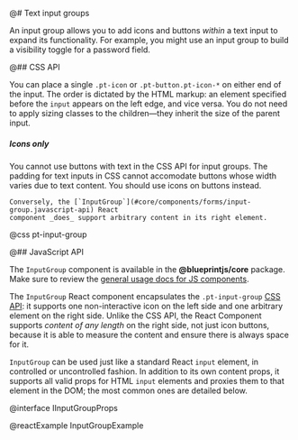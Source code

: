 @# Text input groups

An input group allows you to add icons and buttons _within_ a text input to expand its
functionality. For example, you might use an input group to build a visibility toggle for a password
field.

@## CSS API

You can place a single `.pt-icon` or `.pt-button.pt-icon-*` on either end of the input. The order is
dictated by the HTML markup: an element specified before the `input` appears on the left edge, and
vice versa. You do not need to apply sizing classes to the children&mdash;they inherit the size of
the parent input.

<div class="pt-callout pt-intent-warning pt-icon-warning-sign">
    <h5>Icons only</h5>
    <p>You cannot use buttons with text in the CSS API for input groups. The padding for text inputs
    in CSS cannot accomodate buttons whose width varies due to text content. You should use icons on
    buttons instead.</p>

    Conversely, the [`InputGroup`](#core/components/forms/input-group.javascript-api) React
    component _does_ support arbitrary content in its right element.
</div>

@css pt-input-group

@## JavaScript API

The `InputGroup` component is available in the __@blueprintjs/core__ package. Make sure to review
the [general usage docs for JS components](#blueprint.usage).

The `InputGroup` React component encapsulates the `.pt-input-group`
[CSS API](#core/components/forms/input-group.css-api): it supports one non-interactive icon on the
left side and one arbitrary element on the right side. Unlike the CSS API, the React Component
supports _content of any length_ on the right side, not just icon buttons, because it is able to
measure the content and ensure there is always space for it.

`InputGroup` can be used just like a standard React `input` element, in controlled or uncontrolled
fashion. In addition to its own content props, it supports all valid props for HTML `input` elements
and proxies them to that element in the DOM; the most common ones are detailed below.

@interface IInputGroupProps

@reactExample InputGroupExample
